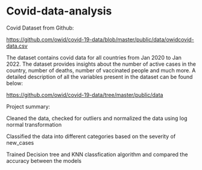 # Covid-data-analysis

Covid Dataset from Github:

https://github.com/owid/covid-19-data/blob/master/public/data/owidcovid-data.csv

The dataset contains covid data for all countries from Jan 2020 to Jan 2022. The dataset provides insights about the number of active cases in the country, number of deaths, number of vaccinated people and much more. A detailed description of all the variables present in the dataset can be found below:

https://github.com/owid/covid-19-data/tree/master/public/data

Project summary:

Cleaned the data, checked for outliers and normalized the data using log normal transformation

Classified the data into different categories based on the severity of new_cases

Trained Decision tree and KNN classfication algorithm and compared the accuracy between the models
